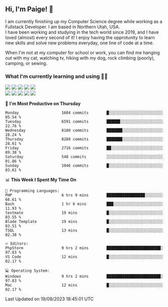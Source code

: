 ## Hi, I'm Paige! :vulcan_salute:

I am currently finishing up my Computer Science degree while working as a Fullstack Developer. I am based in Northern Utah, USA. \
I have been working and studying in the tech world since 2019, and I have loved (almost) every second of it! I enjoy having the opprotunity to learn new skills and solve new problems everyday, one line of code at a time.  

When I'm not at my computer for school or work, you can find me hanging out with my cat, watching tv, hiking with my dog, rock climbing (poorly), camping, or sewing.  

### What I'm currently learning and using :woman_technologist:
![](https://img.shields.io/badge/Laravel-FF2D20?style=for-the-badge&logo=laravel&logoColor=white) 
![](https://img.shields.io/badge/PHP-777BB4?style=for-the-badge&logo=php&logoColor=white)
![](https://img.shields.io/badge/Vue.js-35495E?style=for-the-badge&logo=vuedotjs&logoColor=4FC08D) 
![](https://img.shields.io/badge/MySQL-005C84?style=for-the-badge&logo=mysql&logoColor=white) 
![](https://img.shields.io/badge/Tailwind_CSS-38B2AC?style=for-the-badge&logo=tailwind-css&logoColor=white) \
![](https://img.shields.io/badge/Python-FFD43B?style=for-the-badge&logo=python&logoColor=blue)
![](https://img.shields.io/badge/Django-092E20?style=for-the-badge&logo=django&logoColor=green)
![](https://img.shields.io/badge/Kotlin-0095D5?&style=for-the-badge&logo=kotlin&logoColor=white)
![](https://img.shields.io/badge/Java-ED8B00?style=for-the-badge&logo=java&logoColor=white)
![](https://img.shields.io/badge/Haskell-5D4F85?style=for-the-badge&logo=haskell&logoColor=white) 

<!--START_SECTION:waka-->
📅 **I'm Most Productive on Thursday** 

```text
Monday                   1604 commits        █░░░░░░░░░░░░░░░░░░░░░░░░   05.54 % 
Tuesday                  6591 commits        ██████░░░░░░░░░░░░░░░░░░░   22.76 % 
Wednesday                8180 commits        ███████░░░░░░░░░░░░░░░░░░   28.24 % 
Thursday                 8288 commits        ███████░░░░░░░░░░░░░░░░░░   28.61 % 
Friday                   2716 commits        ██░░░░░░░░░░░░░░░░░░░░░░░   09.38 % 
Saturday                 540 commits         ░░░░░░░░░░░░░░░░░░░░░░░░░   01.86 % 
Sunday                   1046 commits        █░░░░░░░░░░░░░░░░░░░░░░░░   03.61 % 
```


📊 **This Week I Spent My Time On** 

```text
💬 Programming Languages: 
PHP                      6 hrs 9 mins        █████████████████░░░░░░░░   66.61 % 
Bash                     1 hr 6 mins         ███░░░░░░░░░░░░░░░░░░░░░░   11.93 % 
textmate                 19 mins             █░░░░░░░░░░░░░░░░░░░░░░░░   03.55 % 
Blade Template           19 mins             █░░░░░░░░░░░░░░░░░░░░░░░░   03.51 % 
TSQL                     13 mins             █░░░░░░░░░░░░░░░░░░░░░░░░   02.38 % 

🔥 Editors: 
PhpStorm                 9 hrs 2 mins        ████████████████████████░   97.83 % 
VS Code                  12 mins             █░░░░░░░░░░░░░░░░░░░░░░░░   02.17 % 

💻 Operating System: 
Windows                  9 hrs 2 mins        ████████████████████████░   97.83 % 
Mac                      12 mins             █░░░░░░░░░░░░░░░░░░░░░░░░   02.17 % 
```


 Last Updated on 19/09/2023 18:45:01 UTC
<!--END_SECTION:waka-->
